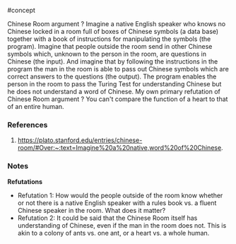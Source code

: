 #concept

Chinese Room argument
?
Imagine a native English speaker who knows no Chinese locked in a room full of boxes of Chinese symbols (a data base) together with a book of instructions for manipulating the symbols (the program). Imagine that people outside the room send in other Chinese symbols which, unknown to the person in the room, are questions in Chinese (the input). And imagine that by following the instructions in the program the man in the room is able to pass out Chinese symbols which are correct answers to the questions (the output). The program enables the person in the room to pass the Turing Test for understanding Chinese but he does not understand a word of Chinese.
My own primary refutation of Chinese Room argument
?
You can't compare the function of a heart to that of an entire human.
### References
1. https://plato.stanford.edu/entries/chinese-room/#Over:~:text=Imagine%20a%20native,word%20of%20Chinese.

### Notes


**Refutations**

- Refutation 1: How would the people outside of the room know whether or not there is a native English speaker with a rules book vs. a fluent Chinese speaker in the room. What does it matter? 
- Refutation 2: It could be said that the Chinese Room itself has understanding of Chinese, even if the man in the room does not. This is akin to a colony of ants vs. one ant, or a heart vs. a whole human.
